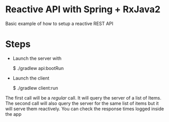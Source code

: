 # Reactive API with Spring + RxJava2

Basic example of how to setup a reactive REST API

# Steps

- Launch the server with 


    $ ./gradlew api:bootRun
    
    
- Launch the client


    $ ./gradlew client:run
    
The first call will be a *regular* call. It will query the server of a list of Items.
The second call will also query the server for the same list of items but it will serve
them reactively. You can check the response times logged inside the app
